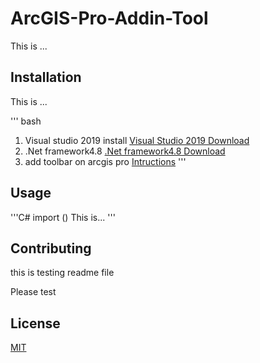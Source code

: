 # ArcGIS-Pro-Addin-Tool

This is ...

## Installation
This is ...

''' bash
1) Visual studio 2019 install
[Visual Studio 2019 Download ](https://visualstudio.microsoft.com/downloads/)
2) .Net framework4.8
[.Net framework4.8 Download](https://dotnet.microsoft.com/download)
3) add toolbar on arcgis pro
[Intructions](https://awesomeopensource.com/project/Esri/arcgis-pro-sdk-community-samples)
'''

## Usage

'''C#
import ()
This is...
'''

## Contributing
this is testing readme file

Please test

## License

[MIT](http://google.com)

